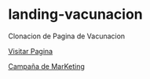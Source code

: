 # landing-vacunacion
Clonacion de Pagina de Vacunacion

<a href="https://ingrzs.github.io/landing-vacunacion/"> Visitar Pagina</a>
  
<a href="https://github.com/Ingrzs/landing-vacunacion/blob/main/Planeacion%20Campa%C3%B1a.pdf"> Campaña de MarKeting </a>
